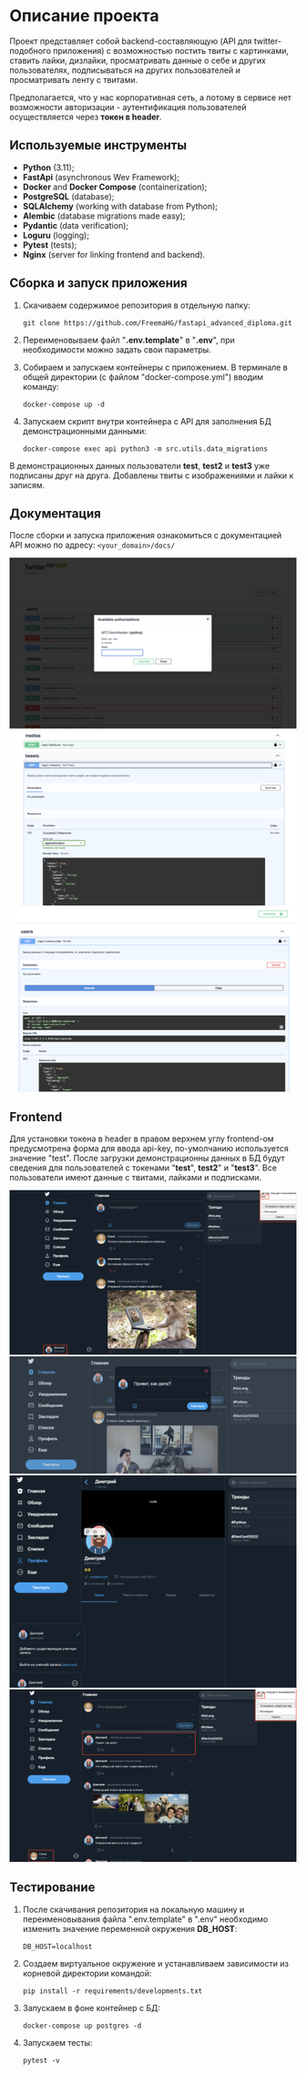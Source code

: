 # Описание проекта
Проект представляет собой backend-составляющую (API для twitter-подобного приложения) с возможностью постить твиты 
с картинками, ставить лайки, дизлайки, просматривать данные о себе и других пользователях, подписываться на других 
пользователей и просматривать ленту с твитами.

Предполагается, что у нас корпоративная сеть, а потому в сервисе нет возможности авторизации - 
аутентификация пользователей осуществляется через **токен в header**.

## Используемые инструменты
* **Python** (3.11);
* **FastApi** (asynchronous Wev Framework);
* **Docker** and **Docker Compose** (containerization);
* **PostgreSQL** (database);
* **SQLAlchemy** (working with database from Python);
* **Alembic** (database migrations made easy);
* **Pydantic** (data verification);
* **Loguru** (logging);
* **Pytest** (tests);
* **Nginx** (server for linking frontend and backend).

## Сборка и запуск приложения
1. Скачиваем содержимое репозитория в отдельную папку:
    ```
    git clone https://github.com/FreemaHG/fastapi_advanced_diploma.git
    ```
2. Переименовываем файл "**.env.template**" в "**.env**", при необходимости можно задать свои параметры.


3. Собираем и запускаем контейнеры с приложением. В терминале в общей директории (с файлом "docker-compose.yml") 
вводим команду:
    ```
    docker-compose up -d
    ```
4. Запускаем скрипт внутри контейнера с API для заполнения БД демонстрационными данными:
    ```
    docker-compose exec api python3 -m src.utils.data_migrations
    ```
В демонстрационных данных пользователи **test**, **test2** и **test3** уже подписаны друг на друга. 
Добавлены твиты с изображениями и лайки к записям.

## Документация

После сборки и запуска приложения ознакомиться с документацией API можно по адресу:
    ```
    <your_domain>/docs/
    ```

![](/screens/docs_1.png)
![](/screens/docs_2.png)
![](/screens/docs_3.png)

## Frontend

Для установки токена в header в правом верхнем углу frontend-ом предусмотрена форма для ввода api-key, 
по-умолчанию используется значение "test". После загрузки демонстрационны данных в БД будут сведения для 
пользователей с токенами "**test**", **test2**" и "**test3**". 
Все пользователи имеют данные с твитами, лайками и подписками.

![](/screens/front_1.png)
![](/screens/front_2.png)
![](/screens/front_3.png)
![](/screens/front_4.png)

## Тестирование

1. После скачивания репозитория на локальную машину и переименовывания файла ".env.template" в ".env" необходимо 
изменить значение переменной окружения **DB_HOST**:
    ```
   DB_HOST=localhost
   ```
2. Создаем виртуальное окружение и устанавливаем зависимости из корневой директории командой:
    ```
    pip install -r requirements/developments.txt
    ```
3. Запускаем в фоне контейнер с БД:
    ```
    docker-compose up postgres -d
    ```
4. Запускаем тесты:
    ```
    pytest -v
    ```